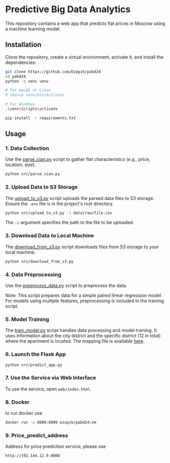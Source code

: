 # Predictive Big Data Analytics

This repository contains a web app that predicts flat prices in Moscow using a machine learning model.

## Installation

Clone the repository, create a virtual environment, activate it, and install the dependencies:

```sh
git clone https://github.com/Ezopik/pabd24
cd pabd24
python -m venv venv

# For macOS or Linux
# source venv/bin/activate 

# For Windows
.\venv\Scripts\activate

pip install -r requirements.txt
```

## Usage

### 1. Data Collection
Use the [parse_cian.py](https://github.com/Ezopik/pabd24/blob/main/src/parse_cian.py) script to gather flat characteristics (e.g., price, location, size).

```sh
python src/parse_cian.py 
```

### 2. Upload Data to S3 Storage
The [upload_to_s3.py](https://github.com/Ezopik/pabd24/blob/main/src/upload_to_s3.py) script uploads the parsed data files to S3 storage. Ensure the `.env` file is in the project's root directory.

```sh
python src/upload_to_s3.py -i data/raw/file.csv
```
The `-i` argument specifies the path to the file to be uploaded.

### 3. Download Data to Local Machine
The [download_from_s3.py](https://github.com/Ezopik/pabd24/blob/main/src/download_from_s3.py) script downloads files from S3 storage to your local machine.

```sh
python src/download_from_s3.py
```

### 4. Data Preprocessing
Use the [preprocess_data.py](https://github.com/Ezopik/pabd24/blob/main/src/preprocess_data.py) script to preprocess the data.

Note: This script prepares data for a simple paired linear regression model. For models using multiple features, preprocessing is included in the training script.

### 5. Model Training
The [train_model.py](https://github.com/Ezopik/pabd24/blob/main/src/train_model.py) script handles data processing and model training. It uses information about the city district and the specific district (12 in total) where the apartment is located. The mapping file is available [here](https://github.com/Ezopik/pabd24/blob/main/mapping/county.txt).

### 6. Launch the Flask App
```sh
python src/predict_app.py
```

### 7. Use the Service via Web Interface
To use the service, open `web/index.html`.

### 8. Docker
to run docker use
```sh
docker run -p 8000:8000 ezopik/pabd24:nm
```
 ### 9. Price_predict_address
Address for price prediction service, please use
```sh
http://192.144.12.9:8000
```